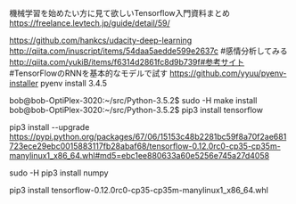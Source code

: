 機械学習を始めたい方に見て欲しいTensorflow入門資料まとめ
https://freelance.levtech.jp/guide/detail/59/

https://github.com/hankcs/udacity-deep-learning
http://qiita.com/inuscript/items/54daa5aedde599e2637c  #感情分析してみる
http://qiita.com/yukiB/items/f6314d2861fc8d9b739f#参考サイト #TensorFlowのRNNを基本的なモデルで試す
https://github.com/yyuu/pyenv-installer
pyenv install 3.4.5

bob@bob-OptiPlex-3020:~/src/Python-3.5.2$ sudo -H  make install
bob@bob-OptiPlex-3020:~/src/Python-3.5.2$ pip3 install tensorflow

pip3 install --upgrade https://pypi.python.org/packages/67/06/15153c48b2281bc59f8a70f2ae681723ece29ebc0015883117fb28abaf68/tensorflow-0.12.0rc0-cp35-cp35m-manylinux1_x86_64.whl#md5=ebc1ee880633a60e5256e745a27d4058

sudo -H  pip3 install numpy

pip3 install tensorflow-0.12.0rc0-cp35-cp35m-manylinux1_x86_64.whl

